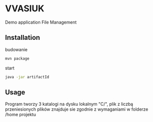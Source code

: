 # VVASIUK

Demo application File Management

## Installation

budowanie 

```bash
mvn package
```
start

```bash
java -jar artifactId
```

## Usage
Program tworzy 3 katalogi na dysku lokalnym "C/", plik z liczbą przeniesionych plików znajduje sie zgodnie z wymaganiami w folderze /home projektu
